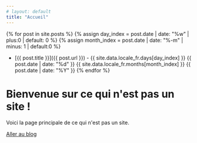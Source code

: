 ```yaml
---
# layout: default
title: "Accueil"
---
```


{% for post in site.posts %}
{% assign day_index = post.date | date: "%w" | plus:0 | default: 0 %}
{% assign month_index = post.date | date: "%-m" | minus: 1 | default:0 %}

- [{{ post.title }}]({{ post.url }}) -
  {{ site.data.locale_fr.days[day_index] }}
  {{ post.date | date: "%d" }}
  {{ site.data.locale_fr.months[month_index] }}
  {{ post.date | date: "%Y" }}
  {% endfor %}

# Bienvenue sur ce qui n'est pas un site !

Voici la page principale de ce qui n'est pas un site.

[Aller au blog](./blog)
